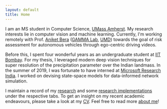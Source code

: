 ```yaml
---
layout: default
title: Home
---
```


I am an MS student in Computer Science, [UMass Amherst]. My research interests lie in computer vision and machine learning. Currently, I'm working remotely with Prof. [Aniket Bera] ([GAMMA Lab], [UMD]) towards the goal of risk assessment for autonomous vehicles through ego-centric driving videos. 


Before this, I spent four wonderful years as an undergraduate student at [IIT Bombay]. For my thesis, I leveraged modern deep vision techniques for super resolution of the precipitation parameter over the Indian landmass. In the summer of 2019, I was fortunate to have interned at [Microsoft Research India]. I worked on devising state-space models for data-informed network simulation.

I maintain a record of my [research] and some [research implementations] under the respective tabs. To get an insight on my recent academic endeavours, please take a look at my [CV]. Feel free to read more [about me]! 


<!-- ### Updates

<div style="height:300px;overflow:auto;">
<table>
<col width="100px">
<col width="650px">
<tr><td><b>Sep 2019:</b></td><td> started Master's degree in CS at <a href="https://www.umass.edu/">UMass Amherst</a></td></tr>
<tr><td><b>Aug 2019:</b></td><td> graduated from <a href="http://iitb.ac.in/">IIT Bombay</a> with a major in Civil Engineering</td></tr>
<tr><td><b>May 2019:</b></td><td> started research internship in the Applied Sciences group, <a href="https://www.microsoft.com/en-us/research/lab/microsoft-research-india/">Microsoft Research India</a></td></tr>
</table>
</div> -->


[UMass Amherst]: https://www.umass.edu/
[Aniket Bera]: https://www.cs.umd.edu/~ab/
[GAMMA Lab]: https://gamma.umd.edu/
[UMD]: https://cs.umd.edu/
[Dan Sheldon]: https://people.cs.umass.edu/~sheldon/
[Subhransu Maji]: https://people.cs.umass.edu/~smaji/
[IIT Bombay]: http://iitb.ac.in/
[Microsoft Research India]: https://www.microsoft.com/en-us/research/lab/microsoft-research-india/
[research]: /research
[research implementations]: /projects
[CV]: /docs/Videsh_Suman_CV.pdf
[about me]: /about